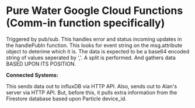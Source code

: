 
# Pure Water Google Cloud Functions (Comm-in function specifically)

Triggered by pub/sub. This handles error and status incoming updates in the handlePubIn function. This looks for event string on the msg.attribute object to deterime which it is. The data is expected to be a base64 encoded string of values seperated by ','. A split is performed. And gathers data BASED UPON ITS POSITION. 

**Connected Systems:**

This sends data out to influxDB via HTTP API. Also, sends out to Alan's server via HTTP API. But, before this, it pulls extra information from the Firestore database based upon Particle device_id.
